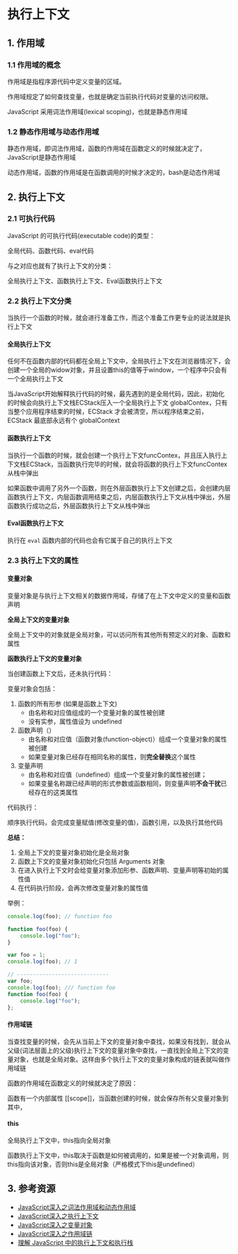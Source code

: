 # 执行上下文

## 1. 作用域

### 1.1 作用域的概念

作用域是指程序源代码中定义变量的区域。

作用域规定了如何查找变量，也就是确定当前执行代码对变量的访问权限。

JavaScript 采用词法作用域(lexical scoping)，也就是静态作用域

### 1.2 静态作用域与动态作用域

静态作用域，即词法作用域，函数的作用域在函数定义的时候就决定了，JavaScript是静态作用域

动态作用域，函数的作用域是在函数调用的时候才决定的，bash是动态作用域

## 2. 执行上下文

### 2.1 可执行代码

JavaScript 的可执行代码(executable code)的类型：

全局代码、函数代码、eval代码

与之对应也就有了执行上下文的分类：

全局执行上下文、函数执行上下文、Eval函数执行上下文

### 2.2 执行上下文分类

当执行一个函数的时候，就会进行准备工作，而这个准备工作更专业的说法就是执行上下文

#### 全局执行上下文

任何不在函数内部的代码都在全局上下文中，全局执行上下文在浏览器情况下，会创建一个全局的widow对象，并且设置this的值等于window，一个程序中只会有一个全局执行上下文

当JavaScript开始解释执行代码的时候，最先遇到的是全局代码，因此，初始化的时候会向执行上下文栈ECStack压入一个全局执行上下文 globalContex，只有当整个应用程序结束的时候，ECStack 才会被清空，所以程序结束之前， ECStack 最底部永远有个 globalContext

#### 函数执行上下文

当执行一个函数的时候，就会创建一个执行上下文funcContex，并且压入执行上下文栈ECStack，当函数执行完毕的时候，就会将函数的执行上下文funcContex从栈中弹出

如果函数中调用了另外一个函数，则在外层函数执行上下文创建之后，会创建内层函数执行上下文，内层函数调用结束之后，内层函数执行上下文从栈中弹出，外层函数执行成功之后，外层函数执行上下文从栈中弹出

#### Eval函数执行上下文

执行在 `eval` 函数内部的代码也会有它属于自己的执行上下文

### 2.3 执行上下文的属性

#### 变量对象

变量对象是与执行上下文相关的数据作用域，存储了在上下文中定义的变量和函数声明

**全局上下文的变量对象**

全局上下文中的对象就是全局对象，可以访问所有其他所有预定义的对象、函数和属性

**函数执行上下文的变量对象**

当创建函数上下文后，还未执行代码：

变量对象会包括：

1. 函数的所有形参 (如果是函数上下文)
   - 由名称和对应值组成的一个变量对象的属性被创建
   - 没有实参，属性值设为 undefined
2. 函数声明（）
   - 由名称和对应值（函数对象(function-object)）组成一个变量对象的属性被创建
   - 如果变量对象已经存在相同名称的属性，则**完全替换**这个属性
3. 变量声明
   - 由名称和对应值（undefined）组成一个变量对象的属性被创建；
   - 如果变量名称跟已经声明的形式参数或函数相同，则变量声明**不会干扰**已经存在的这类属性

代码执行：

顺序执行代码，会完成变量赋值(修改变量的值)，函数引用，以及执行其他代码

**总结：**

1. 全局上下文的变量对象初始化是全局对象
2. 函数上下文的变量对象初始化只包括 Arguments 对象
3. 在进入执行上下文时会给变量对象添加形参、函数声明、变量声明等初始的属性值
4. 在代码执行阶段，会再次修改变量对象的属性值

举例：

```js
console.log(foo); // function foo

function foo(foo) {
    console.log("foo");
}

var foo = 1;
console.log(foo); // 1

// -----------------------------
var foo;
console.log(foo); /// function foo
function foo(foo) {
    console.log("foo");
};
```

#### 作用域链

当查找变量的时候，会先从当前上下文的变量对象中查找，如果没有找到，就会从父级(词法层面上的父级)执行上下文的变量对象中查找，一直找到全局上下文的变量对象，也就是全局对象。这样由多个执行上下文的变量对象构成的链表就叫做作用域链

函数的作用域在函数定义的时候就决定了原因：

函数有一个内部属性 [[scope]]，当函数创建的时候，就会保存所有父变量对象到其中，

#### this

全局执行上下文中，this指向全局对象

函数执行上下文中，this取决于函数是如何被调用的，如果是被一个对象调用，则this指向该对象，否则this是全局对象（严格模式下this是undefined）

## 3. 参考资源

- [JavaScript深入之词法作用域和动态作用域](https://github.com/mqyqingfeng/Blog/issues/3)
- [JavaScript深入之执行上下文](https://github.com/mqyqingfeng/Blog/issues/4)
- [JavaScript深入之变量对象](https://github.com/mqyqingfeng/Blog/issues/5)
- [JavaScript深入之作用域链](https://github.com/mqyqingfeng/Blog/issues/6)
- [理解 JavaScript 中的执行上下文和执行栈](https://juejin.cn/post/6844903682283143181)